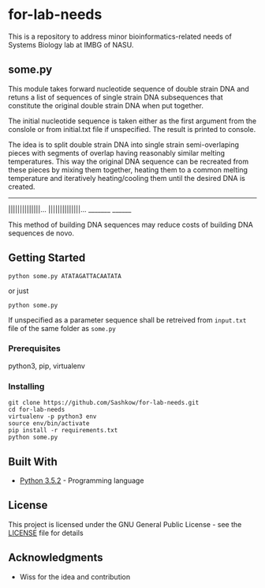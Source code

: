 # for-lab-needs

This is a repository to address minor bioinformatics-related needs of Systems Biology lab at IMBG of NASU.

## some.py 

This module takes forward nucleotide sequence of double strain DNA and retuns a list of sequences of single strain DNA subsequences that constitute the original double strain DNA when put together.

The initial nucleotide sequence is taken either as the first argument from the conslole or from initial.txt file if unspecified. The result is printed to console.

The idea is to split double strain DNA into single strain semi-overlaping pieces with segments of overlap having reasonably similar melting temperatures. This way the original DNA sequence can be recreated from these pieces by mixing them together, heating them to a common melting temperature and iteratively heating/cooling them until the desired DNA is created.

_______ ______
||||||||||||||...
    ||||||||||||||...
    _______ ______

This method of building DNA sequences may reduce costs of building DNA sequences de novo.


## Getting Started

```
python some.py ATATAGATTACAATATA
```
or just
```
python some.py
```
If unspecified as a parameter sequence shall be retreived from `input.txt` file of the same folder as `some.py`

### Prerequisites

python3, pip, virtualenv

### Installing

```
git clone https://github.com/Sashkow/for-lab-needs.git
cd for-lab-needs
virtualenv -p python3 env
source env/bin/activate
pip install -r requirements.txt
python some.py
```

<!-- ## Running the tests

Explain how to run the automated tests for this system

### Break down into end to end tests

Explain what these tests test and why

```
Give an example
```

### And coding style tests

Explain what these tests test and why

```
Give an example
```

## Deployment

Add additional notes about how to deploy this on a live system
 --> 
## Built With

* [Python 3.5.2](https://www.python.org/downloads/release/python-352/) - Programming language


<!-- ## Contributing

Please re
ad [CONTRIBUTING.md](https://gist.github.com/PurpleBooth/b24679402957c63ec426) for details on our code of conduct, and the process for submitting pull requests to us.

## Versioning

We use [SemVer](http://semver.org/) for versioning. For the versions available, see the [tags on this repository](https://github.com/your/project/tags). 
 
## Authors

* **Billie Thompson** - *Initial work* - [PurpleBooth](https://github.com/PurpleBooth)

See also the list of [contributors](https://github.com/your/project/contributors) who participated in this project.
-->
## License

This project is licensed under the GNU General Public License - see the [LICENSE](LICENSE) file for details


## Acknowledgments

* Wiss for the idea and contribution
